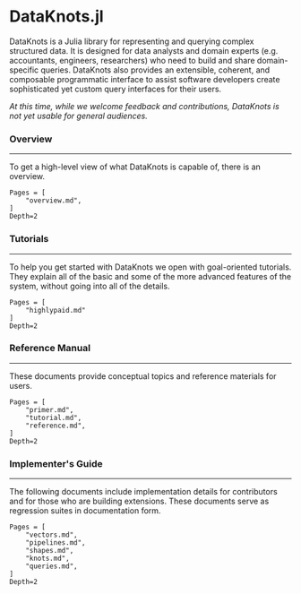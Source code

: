 # DataKnots.jl

DataKnots is a Julia library for representing and querying
complex structured data. It is designed for data analysts and
domain experts (e.g. accountants, engineers, researchers) who
need to build and share domain-specific queries. DataKnots
also provides an extensible, coherent, and composable
programmatic interface to assist software developers create
sophisticated yet custom query interfaces for their users.

*At this time, while we welcome feedback and contributions,
DataKnots is not yet usable for general audiences.*

### Overview
---

To get a high-level view of what DataKnots is capable of, there is
an overview.

```@contents
Pages = [
    "overview.md",
]
Depth=2
```

### Tutorials
---

To help you get started with DataKnots we open with
goal-oriented tutorials. They explain all of the basic and
some of the more advanced features of the system, without
going into all of the details.

```@contents
Pages = [
    "highlypaid.md"
]
Depth=2
```

### Reference Manual
---

These documents provide conceptual topics and reference
materials for users.

```@contents
Pages = [
    "primer.md",
    "tutorial.md",
    "reference.md",
]
Depth=2
```

### Implementer's Guide
---

The following documents include implementation details for
contributors and for those who are building extensions. These
documents serve as regression suites in documentation form.

```@contents
Pages = [
    "vectors.md",
    "pipelines.md",
    "shapes.md",
    "knots.md",
    "queries.md",
]
Depth=2
```
